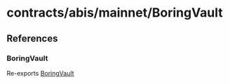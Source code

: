 # contracts/abis/mainnet/BoringVault

## References

### BoringVault

Re-exports [BoringVault](BoringVault.md#boringvault)

